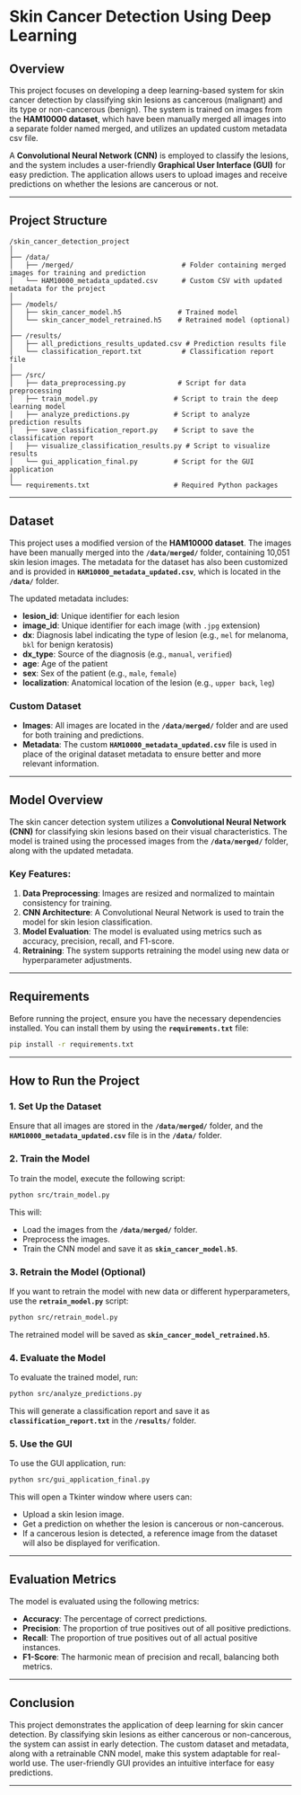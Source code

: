 
# **Skin Cancer Detection Using Deep Learning**

## **Overview**

This project focuses on developing a deep learning-based system for skin cancer detection by classifying skin lesions as cancerous (malignant) and its type or non-cancerous (benign). The system is trained on images from the **HAM10000 dataset**, which have been manually merged all images into a separate folder named merged, and utilizes an updated custom metadata csv file. 

A **Convolutional Neural Network (CNN)** is employed to classify the lesions, and the system includes a user-friendly **Graphical User Interface (GUI)** for easy prediction. The application allows users to upload images and receive predictions on whether the lesions are cancerous or not.

---

## **Project Structure**

```
/skin_cancer_detection_project
│
├── /data/
│   ├── /merged/                           # Folder containing merged images for training and prediction
│   └── HAM10000_metadata_updated.csv      # Custom CSV with updated metadata for the project
│
├── /models/
│   ├── skin_cancer_model.h5              # Trained model
│   └── skin_cancer_model_retrained.h5    # Retrained model (optional)
│
├── /results/
│   ├── all_predictions_results_updated.csv # Prediction results file
│   └── classification_report.txt          # Classification report file
│
├── /src/
│   ├── data_preprocessing.py             # Script for data preprocessing
│   ├── train_model.py                   # Script to train the deep learning model
│   ├── analyze_predictions.py           # Script to analyze prediction results
│   ├── save_classification_report.py    # Script to save the classification report
│   ├── visualize_classification_results.py # Script to visualize results
│   └── gui_application_final.py         # Script for the GUI application
│
└── requirements.txt                     # Required Python packages
```

---

## **Dataset**

This project uses a modified version of the **HAM10000 dataset**. The images have been manually merged into the **`/data/merged/`** folder, containing 10,051 skin lesion images. The metadata for the dataset has also been customized and is provided in **`HAM10000_metadata_updated.csv`**, which is located in the **`/data/`** folder.

The updated metadata includes:
- **lesion_id**: Unique identifier for each lesion
- **image_id**: Unique identifier for each image (with `.jpg` extension)
- **dx**: Diagnosis label indicating the type of lesion (e.g., `mel` for melanoma, `bkl` for benign keratosis)
- **dx_type**: Source of the diagnosis (e.g., `manual`, `verified`)
- **age**: Age of the patient
- **sex**: Sex of the patient (e.g., `male`, `female`)
- **localization**: Anatomical location of the lesion (e.g., `upper back`, `leg`)

### **Custom Dataset**

- **Images**: All images are located in the **`/data/merged/`** folder and are used for both training and predictions.
- **Metadata**: The custom **`HAM10000_metadata_updated.csv`** file is used in place of the original dataset metadata to ensure better and more relevant information.

---

## **Model Overview**

The skin cancer detection system utilizes a **Convolutional Neural Network (CNN)** for classifying skin lesions based on their visual characteristics. The model is trained using the processed images from the **`/data/merged/`** folder, along with the updated metadata.

### **Key Features:**
1. **Data Preprocessing**: Images are resized and normalized to maintain consistency for training.
2. **CNN Architecture**: A Convolutional Neural Network is used to train the model for skin lesion classification.
3. **Model Evaluation**: The model is evaluated using metrics such as accuracy, precision, recall, and F1-score.
4. **Retraining**: The system supports retraining the model using new data or hyperparameter adjustments.

---

## **Requirements**

Before running the project, ensure you have the necessary dependencies installed. You can install them by using the **`requirements.txt`** file:

```bash
pip install -r requirements.txt
```

---

## **How to Run the Project**

### **1. Set Up the Dataset**

Ensure that all images are stored in the **`/data/merged/`** folder, and the **`HAM10000_metadata_updated.csv`** file is in the **`/data/`** folder.

### **2. Train the Model**

To train the model, execute the following script:

```bash
python src/train_model.py
```

This will:
- Load the images from the **`/data/merged/`** folder.
- Preprocess the images.
- Train the CNN model and save it as **`skin_cancer_model.h5`**.

### **3. Retrain the Model (Optional)**

If you want to retrain the model with new data or different hyperparameters, use the **`retrain_model.py`** script:

```bash
python src/retrain_model.py
```

The retrained model will be saved as **`skin_cancer_model_retrained.h5`**.

### **4. Evaluate the Model**

To evaluate the trained model, run:

```bash
python src/analyze_predictions.py
```

This will generate a classification report and save it as **`classification_report.txt`** in the **`/results/`** folder.

### **5. Use the GUI**

To use the GUI application, run:

```bash
python src/gui_application_final.py
```

This will open a Tkinter window where users can:
- Upload a skin lesion image.
- Get a prediction on whether the lesion is cancerous or non-cancerous.
- If a cancerous lesion is detected, a reference image from the dataset will also be displayed for verification.

---

## **Evaluation Metrics**

The model is evaluated using the following metrics:
- **Accuracy**: The percentage of correct predictions.
- **Precision**: The proportion of true positives out of all positive predictions.
- **Recall**: The proportion of true positives out of all actual positive instances.
- **F1-Score**: The harmonic mean of precision and recall, balancing both metrics.

---

## **Conclusion**

This project demonstrates the application of deep learning for skin cancer detection. By classifying skin lesions as either cancerous or non-cancerous, the system can assist in early detection. The custom dataset and metadata, along with a retrainable CNN model, make this system adaptable for real-world use. The user-friendly GUI provides an intuitive interface for easy predictions.

---
